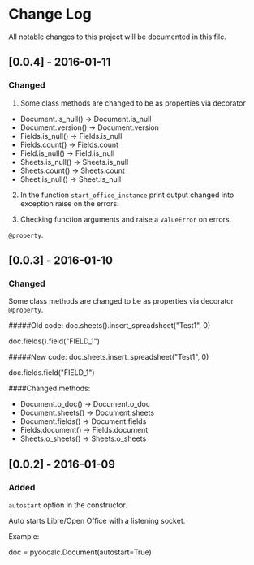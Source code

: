 # Change Log
All notable changes to this project will be documented in this file.

## [0.0.4] - 2016-01-11
### Changed
1. Some class  methods are changed to be as properties via decorator
* Document.is_null() -> Document.is_null
* Document.version() -> Document.version
* Fields.is_null() -> Fields.is_null
* Fields.count() -> Fields.count
* Field.is_null() -> Field.is_null
* Sheets.is_null() -> Sheets.is_null
* Sheets.count() -> Sheets.count
* Sheet.is_null() -> Sheet.is_null

2. In the function ``start_office_instance`` print output changed into 
exception raise on the errors.

3. Checking function arguments and raise a ``ValueError`` on errors.

``@property``.
## [0.0.3] - 2016-01-10
### Changed
Some class  methods are changed to be as properties via decorator
``@property``.

#####Old code:
doc.sheets().insert_spreadsheet("Test1", 0)

doc.fields().field("FIELD_1")

#####New code:
doc.sheets.insert_spreadsheet("Test1", 0)

doc.fields.field("FIELD_1")

####Changed methods:
* Document.o_doc() -> Document.o_doc
* Document.sheets() -> Document.sheets
* Document.fields() -> Document.fields
* Fields.document() -> Fields.document
* Sheets.o_sheets() -> Sheets.o_sheets


## [0.0.2] - 2016-01-09
### Added
``autostart`` option in the constructor.

Auto starts Libre/Open Office with a listening socket.

Example:

doc = pyoocalc.Document(autostart=True)
